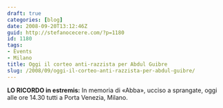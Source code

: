 ```yaml
---
draft: true
categories: [blog]
date: 2008-09-20T13:12:46Z
guid: http://stefanocecere.com/?p=1180
id: 1180
tags:
- Events
- Milano
title: Oggi il corteo anti-razzista per Abdul Guibre
slug: /2008/09/oggi-il-corteo-anti-razzista-per-abdul-guibre/
---
```


**LO RICORDO in estremis:** In memoria di «Abba», ucciso a sprangate, oggi alle ore 14.30 tutti a Porta Venezia, Milano.